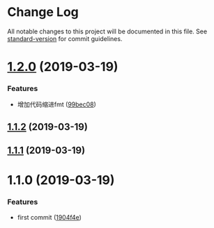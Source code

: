 # Change Log

All notable changes to this project will be documented in this file. See [standard-version](https://github.com/conventional-changelog/standard-version) for commit guidelines.

# [1.2.0](https://github.com/D6-ream/util-demo/compare/v1.1.2...v1.2.0) (2019-03-19)


### Features

* 增加代码缩进fmt ([99bec08](https://github.com/D6-ream/util-demo/commit/99bec08))



## [1.1.2](https://github.com/D6-ream/util-demo/compare/v1.1.1...v1.1.2) (2019-03-19)



## [1.1.1](https://github.com/D6-ream/util-demo/compare/v1.1.0...v1.1.1) (2019-03-19)



# 1.1.0 (2019-03-19)


### Features

* first commit ([1904f4e](https://github.com/D6-ream/util-demo/commit/1904f4e))
